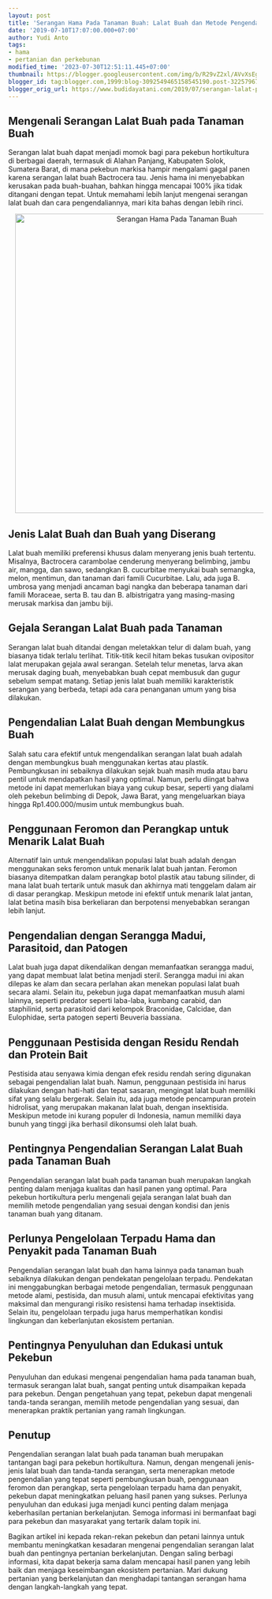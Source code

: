```yaml
---
layout: post
title: 'Serangan Hama Pada Tanaman Buah: Lalat Buah dan Metode Pengendaliannya'
date: '2019-07-10T17:07:00.000+07:00'
author: Yudi Anto
tags:
- hama
- pertanian dan perkebunan
modified_time: '2023-07-30T12:51:11.445+07:00'
thumbnail: https://blogger.googleusercontent.com/img/b/R29vZ2xl/AVvXsEgxfU3vzt59L4P1wEUv_LxlUnZUzTiZKp4OZEjdqRBQeyiEYG5Zym1XiC1k-Ix14f5k-VvPy1IWb7nonOjsVUfzwf93JvsldiStqaQzoneUCZCdjbwQSutwptck8GSG4-FcycAOQ3ehrvY7VvruqIoXh5kyKgcBdrUjqpx7XbTo6mlgSQZAD7GqEkQuDOtk/s72-w640-c-h606/lalat%20buah_634x600.jpg
blogger_id: tag:blogger.com,1999:blog-3092549465158545190.post-3225796766374304205
blogger_orig_url: https://www.budidayatani.com/2019/07/serangan-lalat-pada-tanaman-buah.html
---
```


<h2>Mengenali Serangan Lalat Buah pada Tanaman Buah</h2><p>Serangan lalat buah dapat menjadi momok bagi para pekebun hortikultura di berbagai daerah, termasuk di Alahan Panjang, Kabupaten Solok, Sumatera Barat, di mana pekebun markisa hampir mengalami gagal panen karena serangan lalat buah Bactrocera tau. Jenis hama ini menyebabkan kerusakan pada buah-buahan, bahkan hingga mencapai 100% jika tidak ditangani dengan tepat. Untuk memahami lebih lanjut mengenai serangan lalat buah dan cara pengendaliannya, mari kita bahas dengan lebih rinci.</p><div class="separator" style="clear: both; text-align: center;"><a href="https://blogger.googleusercontent.com/img/b/R29vZ2xl/AVvXsEgxfU3vzt59L4P1wEUv_LxlUnZUzTiZKp4OZEjdqRBQeyiEYG5Zym1XiC1k-Ix14f5k-VvPy1IWb7nonOjsVUfzwf93JvsldiStqaQzoneUCZCdjbwQSutwptck8GSG4-FcycAOQ3ehrvY7VvruqIoXh5kyKgcBdrUjqpx7XbTo6mlgSQZAD7GqEkQuDOtk/s634/lalat%20buah_634x600.jpg" imageanchor="1" style="margin-left: 1em; margin-right: 1em;"><img alt="Serangan Hama Pada Tanaman Buah" border="0" data-original-height="600" data-original-width="634" height="606" src="https://blogger.googleusercontent.com/img/b/R29vZ2xl/AVvXsEgxfU3vzt59L4P1wEUv_LxlUnZUzTiZKp4OZEjdqRBQeyiEYG5Zym1XiC1k-Ix14f5k-VvPy1IWb7nonOjsVUfzwf93JvsldiStqaQzoneUCZCdjbwQSutwptck8GSG4-FcycAOQ3ehrvY7VvruqIoXh5kyKgcBdrUjqpx7XbTo6mlgSQZAD7GqEkQuDOtk/w640-h606/lalat%20buah_634x600.jpg" width="640" /></a></div><h2>Jenis Lalat Buah dan Buah yang Diserang</h2><p>Lalat buah memiliki preferensi khusus dalam menyerang jenis buah tertentu. Misalnya, Bactrocera carambolae cenderung menyerang belimbing, jambu air, mangga, dan sawo, sedangkan B. cucurbitae menyukai buah semangka, melon, mentimun, dan tanaman dari famili Cucurbitae. Lalu, ada juga B. umbrosa yang menjadi ancaman bagi nangka dan beberapa tanaman dari famili Moraceae, serta B. tau dan B. albistrigatra yang masing-masing merusak markisa dan jambu biji.</p><h2>Gejala Serangan Lalat Buah pada Tanaman</h2><p>Serangan lalat buah ditandai dengan meletakkan telur di dalam buah, yang biasanya tidak terlalu terlihat. Titik-titik kecil hitam bekas tusukan ovipositor lalat merupakan gejala awal serangan. Setelah telur menetas, larva akan merusak daging buah, menyebabkan buah cepat membusuk dan gugur sebelum sempat matang. Setiap jenis lalat buah memiliki karakteristik serangan yang berbeda, tetapi ada cara penanganan umum yang bisa dilakukan.</p><h2>Pengendalian Lalat Buah dengan Membungkus Buah</h2><p>Salah satu cara efektif untuk mengendalikan serangan lalat buah adalah dengan membungkus buah menggunakan kertas atau plastik. Pembungkusan ini sebaiknya dilakukan sejak buah masih muda atau baru pentil untuk mendapatkan hasil yang optimal. Namun, perlu diingat bahwa metode ini dapat memerlukan biaya yang cukup besar, seperti yang dialami oleh pekebun belimbing di Depok, Jawa Barat, yang mengeluarkan biaya hingga Rp1.400.000/musim untuk membungkus buah.</p><h2>Penggunaan Feromon dan Perangkap untuk Menarik Lalat Buah</h2><p>Alternatif lain untuk mengendalikan populasi lalat buah adalah dengan menggunakan seks feromon untuk menarik lalat buah jantan. Feromon biasanya ditempatkan dalam perangkap botol plastik atau tabung silinder, di mana lalat buah tertarik untuk masuk dan akhirnya mati tenggelam dalam air di dasar perangkap. Meskipun metode ini efektif untuk menarik lalat jantan, lalat betina masih bisa berkeliaran dan berpotensi menyebabkan serangan lebih lanjut.</p><h2>Pengendalian dengan Serangga Madui, Parasitoid, dan Patogen</h2><p>Lalat buah juga dapat dikendalikan dengan memanfaatkan serangga madui, yang dapat membuat lalat betina menjadi steril. Serangga madui ini akan dilepas ke alam dan secara perlahan akan menekan populasi lalat buah secara alami. Selain itu, pekebun juga dapat memanfaatkan musuh alami lainnya, seperti predator seperti laba-laba, kumbang carabid, dan staphilinid, serta parasitoid dari kelompok Braconidae, Calcidae, dan Eulophidae, serta patogen seperti Beuveria bassiana.</p><h2>Penggunaan Pestisida dengan Residu Rendah dan Protein Bait</h2><p>Pestisida atau senyawa kimia dengan efek residu rendah sering digunakan sebagai pengendalian lalat buah. Namun, penggunaan pestisida ini harus dilakukan dengan hati-hati dan tepat sasaran, mengingat lalat buah memiliki sifat yang selalu bergerak. Selain itu, ada juga metode pencampuran protein hidrolisat, yang merupakan makanan lalat buah, dengan insektisida. Meskipun metode ini kurang populer di Indonesia, namun memiliki daya bunuh yang tinggi jika berhasil dikonsumsi oleh lalat buah.</p><h2>Pentingnya Pengendalian Serangan Lalat Buah pada Tanaman Buah</h2><p>Pengendalian serangan lalat buah pada tanaman buah merupakan langkah penting dalam menjaga kualitas dan hasil panen yang optimal. Para pekebun hortikultura perlu mengenali gejala serangan lalat buah dan memilih metode pengendalian yang sesuai dengan kondisi dan jenis tanaman buah yang ditanam.</p><h2>Perlunya Pengelolaan Terpadu Hama dan Penyakit pada Tanaman Buah</h2><p>Pengendalian serangan lalat buah dan hama lainnya pada tanaman buah sebaiknya dilakukan dengan pendekatan pengelolaan terpadu. Pendekatan ini menggabungkan berbagai metode pengendalian, termasuk penggunaan metode alami, pestisida, dan musuh alami, untuk mencapai efektivitas yang maksimal dan mengurangi risiko resistensi hama terhadap insektisida. Selain itu, pengelolaan terpadu juga harus memperhatikan kondisi lingkungan dan keberlanjutan ekosistem pertanian.</p><h2>Pentingnya Penyuluhan dan Edukasi untuk Pekebun</h2><p>Penyuluhan dan edukasi mengenai pengendalian hama pada tanaman buah, termasuk serangan lalat buah, sangat penting untuk disampaikan kepada para pekebun. Dengan pengetahuan yang tepat, pekebun dapat mengenali tanda-tanda serangan, memilih metode pengendalian yang sesuai, dan menerapkan praktik pertanian yang ramah lingkungan.</p><h2>Penutup</h2><p>Pengendalian serangan lalat buah pada tanaman buah merupakan tantangan bagi para pekebun hortikultura. Namun, dengan mengenali jenis-jenis lalat buah dan tanda-tanda serangan, serta menerapkan metode pengendalian yang tepat seperti pembungkusan buah, penggunaan feromon dan perangkap, serta pengelolaan terpadu hama dan penyakit, pekebun dapat meningkatkan peluang hasil panen yang sukses. Perlunya penyuluhan dan edukasi juga menjadi kunci penting dalam menjaga keberhasilan pertanian berkelanjutan. Semoga informasi ini bermanfaat bagi para pekebun dan masyarakat yang tertarik dalam topik ini.</p><p>Bagikan artikel ini kepada rekan-rekan pekebun dan petani lainnya untuk membantu meningkatkan kesadaran mengenai pengendalian serangan lalat buah dan pentingnya pertanian berkelanjutan. Dengan saling berbagi informasi, kita dapat bekerja sama dalam mencapai hasil panen yang lebih baik dan menjaga keseimbangan ekosistem pertanian. Mari dukung pertanian yang berkelanjutan dan menghadapi tantangan serangan hama dengan langkah-langkah yang tepat.</p>